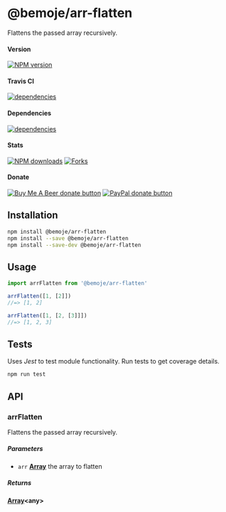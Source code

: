 # @bemoje/arr-flatten

Flattens the passed array recursively.

#### Version

<span><a href="https://npmjs.org/@bemoje/arr-flatten" title="View this project on NPM"><img src="https://img.shields.io/npm/v/@bemoje/arr-flatten" alt="NPM version" /></a></span>

#### Travis CI

<span><a href="https://npmjs.org/@bemoje/arr-flatten" title="View this project on NPM"><img src="https://travis-ci.org/bemoje/bemoje-arr-flatten.svg?branch=master" alt="dependencies" /></a></span>

#### Dependencies

<span><a href="https://npmjs.org/@bemoje/arr-flatten" title="View this project on NPM"><img src="https://david-dm.org/bemoje/bemoje-arr-flatten.svg" alt="dependencies" /></a></span>

#### Stats

<span><a href="https://npmjs.org/@bemoje/arr-flatten" title="View this project on NPM"><img src="https://img.shields.io/npm/dt/@bemoje/arr-flatten" alt="NPM downloads" /></a></span>
<span><a href="https://github.com/bemoje/bemoje-arr-flatten/fork" title="Fork this project"><img src="https://img.shields.io/github/forks/bemoje/bemoje-arr-flatten" alt="Forks" /></a></span>

#### Donate

<span><a href="https://www.buymeacoffee.com/bemoje" title="Donate to this project using Buy Me A Beer"><img src="https://img.shields.io/badge/buy%20me%20a%20coffee-donate-yellow.svg?label=Buy me a beer!" alt="Buy Me A Beer donate button" /></a></span>
<span><a href="https://paypal.me/forstaaloen" title="Donate to this project using Paypal"><img src="https://img.shields.io/badge/paypal-donate-yellow.svg?label=PayPal" alt="PayPal donate button" /></a></span>

## Installation

```sh
npm install @bemoje/arr-flatten
npm install --save @bemoje/arr-flatten
npm install --save-dev @bemoje/arr-flatten
```

## Usage

```javascript
import arrFlatten from '@bemoje/arr-flatten'

arrFlatten([1, [2]])
//=> [1, 2]

arrFlatten([1, [2, [3]]])
//=> [1, 2, 3]

```


## Tests
Uses *Jest* to test module functionality. Run tests to get coverage details.

```bash
npm run test
```

## API
### arrFlatten

Flattens the passed array recursively.

##### Parameters

-   `arr` **[Array][3]** the array to flatten

##### Returns
**[Array][3]&lt;any>** 

[1]: #arrflatten

[2]: #parameters

[3]: https://developer.mozilla.org/docs/Web/JavaScript/Reference/Global_Objects/Array